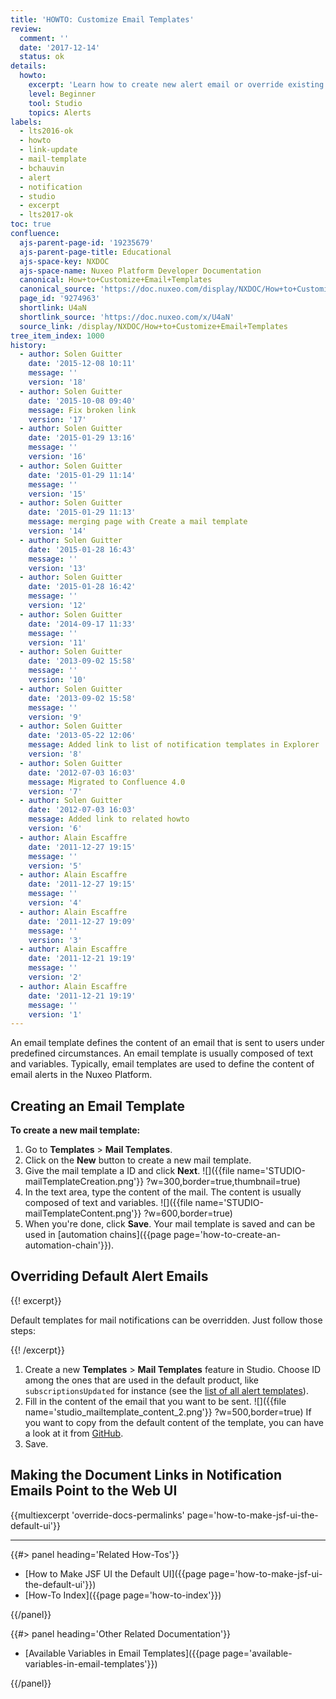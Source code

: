 ```yaml
---
title: 'HOWTO: Customize Email Templates'
review:
  comment: ''
  date: '2017-12-14'
  status: ok
details:
  howto:
    excerpt: 'Learn how to create new alert email or override existing alert emails with Nuxeo Studio.'
    level: Beginner
    tool: Studio
    topics: Alerts
labels:
  - lts2016-ok
  - howto
  - link-update
  - mail-template
  - bchauvin
  - alert
  - notification
  - studio
  - excerpt
  - lts2017-ok
toc: true
confluence:
  ajs-parent-page-id: '19235679'
  ajs-parent-page-title: Educational
  ajs-space-key: NXDOC
  ajs-space-name: Nuxeo Platform Developer Documentation
  canonical: How+to+Customize+Email+Templates
  canonical_source: 'https://doc.nuxeo.com/display/NXDOC/How+to+Customize+Email+Templates'
  page_id: '9274963'
  shortlink: U4aN
  shortlink_source: 'https://doc.nuxeo.com/x/U4aN'
  source_link: /display/NXDOC/How+to+Customize+Email+Templates
tree_item_index: 1000
history:
  - author: Solen Guitter
    date: '2015-12-08 10:11'
    message: ''
    version: '18'
  - author: Solen Guitter
    date: '2015-10-08 09:40'
    message: Fix broken link
    version: '17'
  - author: Solen Guitter
    date: '2015-01-29 13:16'
    message: ''
    version: '16'
  - author: Solen Guitter
    date: '2015-01-29 11:14'
    message: ''
    version: '15'
  - author: Solen Guitter
    date: '2015-01-29 11:13'
    message: merging page with Create a mail template
    version: '14'
  - author: Solen Guitter
    date: '2015-01-28 16:43'
    message: ''
    version: '13'
  - author: Solen Guitter
    date: '2015-01-28 16:42'
    message: ''
    version: '12'
  - author: Solen Guitter
    date: '2014-09-17 11:33'
    message: ''
    version: '11'
  - author: Solen Guitter
    date: '2013-09-02 15:58'
    message: ''
    version: '10'
  - author: Solen Guitter
    date: '2013-09-02 15:58'
    message: ''
    version: '9'
  - author: Solen Guitter
    date: '2013-05-22 12:06'
    message: Added link to list of notification templates in Explorer
    version: '8'
  - author: Solen Guitter
    date: '2012-07-03 16:03'
    message: Migrated to Confluence 4.0
    version: '7'
  - author: Solen Guitter
    date: '2012-07-03 16:03'
    message: Added link to related howto
    version: '6'
  - author: Alain Escaffre
    date: '2011-12-27 19:15'
    message: ''
    version: '5'
  - author: Alain Escaffre
    date: '2011-12-27 19:15'
    message: ''
    version: '4'
  - author: Alain Escaffre
    date: '2011-12-27 19:09'
    message: ''
    version: '3'
  - author: Alain Escaffre
    date: '2011-12-21 19:19'
    message: ''
    version: '2'
  - author: Alain Escaffre
    date: '2011-12-21 19:19'
    message: ''
    version: '1'
---
```


An email template defines the content of an email that is sent to users under predefined circumstances. An email template is usually composed of text and variables. Typically, email templates are used to define the content of email alerts in the Nuxeo Platform.

## Creating an Email Template

**To create a new mail template:**

1.  Go to **Templates** > **Mail Templates**.
2.  Click on the **New** button to create a new mail template.
3.  Give the mail template a ID and click **Next**.
    ![]({{file name='STUDIO-mailTemplateCreation.png'}} ?w=300,border=true,thumbnail=true)
4.  In the text area, type the content of the mail. The content is usually composed of text and variables.
    ![]({{file name='STUDIO-mailTemplateContent.png'}} ?w=600,border=true)
5.  When you're done, click **Save**.
    Your mail template is saved and can be used in [automation chains]({{page page='how-to-create-an-automation-chain'}}).

## Overriding Default Alert Emails

{{! excerpt}}

Default templates for mail notifications can be overridden. Just follow those steps:

{{! /excerpt}}

1.  Create a new **Templates** > **Mail Templates** feature in Studio. Choose ID among the ones that are used in the default product, like `subscriptionsUpdated` for instance (see the [list of all alert templates](http://explorer.nuxeo.org/nuxeo/site/distribution/current/viewContribution/org.nuxeo.ecm.platform.notification.service.NotificationContrib--templates)).
2.  Fill in the content of the email that you want to be sent.
    ![]({{file name='studio_mailtemplate_content_2.png'}} ?w=500,border=true)
    If you want to copy from the default content of the template, you can have a look at it from [GitHub](https://github.com/nuxeo/nuxeo/tree/master/nuxeo-features/nuxeo-platform-notification/nuxeo-platform-notification-core/src/main/resources/templates).
3.  Save.

## Making the Document Links in Notification Emails Point to the Web UI

{{multiexcerpt 'override-docs-permalinks' page='how-to-make-jsf-ui-the-default-ui'}}

---

<div class="row" data-equalizer data-equalize-on="medium"><div class="column medium-6">{{#> panel heading='Related How-Tos'}}

- [How to Make JSF UI the Default UI]({{page page='how-to-make-jsf-ui-the-default-ui'}})
- [How-To Index]({{page page='how-to-index'}})

{{/panel}}</div><div class="column medium-6">{{#> panel heading='Other Related Documentation'}}

- [Available Variables in Email Templates]({{page page='available-variables-in-email-templates'}})

{{/panel}}</div></div>
